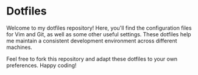 # Dotfiles

Welcome to my dotfiles repository! Here, you'll find the configuration files for Vim and Git, as well as some other useful settings. These dotfiles help me maintain a consistent development environment across different machines.

Feel free to fork this repository and adapt these dotfiles to your own preferences. Happy coding!